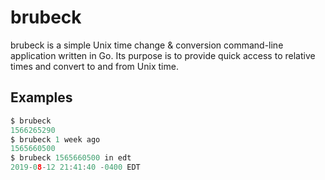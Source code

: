 brubeck
=======

brubeck is a simple Unix time change & conversion command-line application
written in Go. Its purpose is to provide quick access to relative times and
convert to and from Unix time.

## Examples
```go
$ brubeck
1566265290
$ brubeck 1 week ago
1565660500
$ brubeck 1565660500 in edt
2019-08-12 21:41:40 -0400 EDT
```
